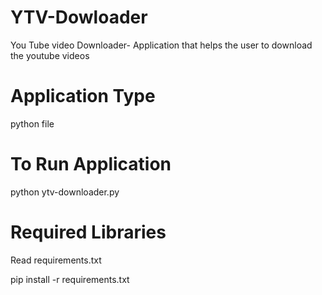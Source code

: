 # YTV-Dowloader
You Tube video Downloader- Application that helps the user to download the youtube videos
# Application Type
  python file
# To Run Application
   python ytv-downloader.py
# Required Libraries
   Read requirements.txt
   
   pip install -r requirements.txt
